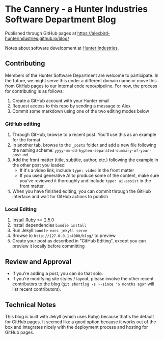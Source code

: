 # The Cannery - a Hunter Industries Software Department Blog

Published through GitHub pages at https://alexbird-hunterindustries.github.io/blog/

Notes about software development at [Hunter Industries](https://www.hunterindustries.com/).

## Contributing

Members of the Hunter Software Department are welcome to participate. In the
future, we might serve this under a different domain name or move this from GitHub
pages to our internal code repo/pipeline. For now, the process for contributing
is as follows:

1. Create a GitHub account with your Hunter email
2. Request access to this repo by sending a message to Alex
3. Commit some markdown using one of the two editing modes below

### GitHub editing

1. Through GitHub, browse to a recent post. You'll use this as an example for
   the format
2. In another tab, browse to the `_posts` folder and add a new file following
   the naming scheme: `yyyy-mm-dd-hyphen-separated-summary-of-your-post.md`
3. Add the front matter (title, subtitle, author, etc.) following the example in
   the other post you loaded
    - If it's a video link, include `type: video` in the front matter
    - If you used generative AI to produce some of the content, make sure you've
      reviewed it thoroughly and include `type: ai-assist` in the front matter. 
4. When you have finished editing, you can commit through the GitHub interface
   and wait for GitHub actions to publish

### Local Editing

1. [Install Ruby](https://www.ruby-lang.org/en/documentation/installation/) >=
   2.5.0
2. Install dependencies `bundle install`
3. Run Jekyll `bundle exec jekyll serve`
4. Browse to `http://127.0.0.1:4000/blog/` to preview
5. Create your post as described in "GitHub Editing", except you can preview it
   locally before committing

## Review and Approval

- If you're adding a post, you can do that solo.
- If you're modifying site styles / layout, please involve the other recent
  contributors to the blog (`git shortlog -s --since "6 months ago"` will list
  recent contributors).

## Technical Notes

This blog is built with Jekyll (which uses Ruby) because that's the default for
GitHub pages. It seemed like a good option because it works out of the box and
integrates nicely with the deployment process and hosting for GitHub pages.

